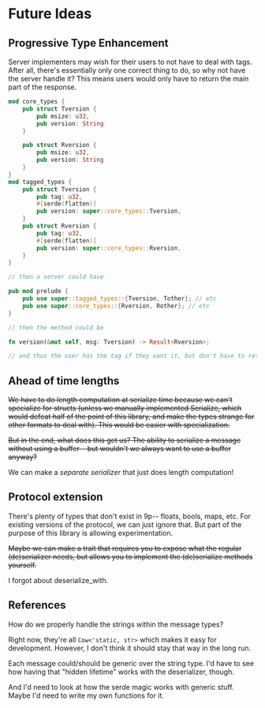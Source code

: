 # Future Ideas

## Progressive Type Enhancement

Server implementers may wish for their users to not have to deal with tags. After all, there's essentially only one correct thing to do, so why not have
the server handle it? This means users would only have to return the main part
of the response.

```rust 
mod core_types {
    pub struct Tversion {
        pub msize: u32,
        pub version: String
    }

    pub struct Rversion {
        pub msize: u32,
        pub version: String
    }
}
mod tagged_types {
    pub struct Tversion {
        pub tag: u32,
        #[serde(flatten)]
        pub version: super::core_types::Tversion,
    }
    pub struct Rversion {
        pub tag: u32,
        #[serde(flatten)]
        pub version: super::core_types::Rversion,
    }
}

// then a server could have

pub mod prelude {
    pub use super::tagged_types::{Tversion, Tother}; // etc
    pub use super::core_types::{Rversion, Rother}; // etc
}

// then the method could be

fn version(&mut self, msg: Tversion) -> Result<Rversion>;

// and thus the user has the tag if they want it, but don't have to return it.
```

## Ahead of time lengths

~~We have to do length computation at serialize time because we can't specialize for structs (unless we manually implemented Serialize, which would defeat half of the point of this library, and make the types strange for other formats to deal with). This would be easier with specialization.~~

~~But in the end, what does this get us? The ability to serialize a message without using a buffer-- but wouldn't we always want to use a buffer anyway?~~

We can make a _separate serializer_ that just does length computation!

## Protocol extension

There's plenty of types that don't exist in 9p-- floats, bools, maps, etc. For existing versions of the protocol, we can just ignore that. But part of the purpose of this library is allowing experimentation.

~~Maybe we can make a trait that requires you to expose what the regular (de)serializer needs, but allows you to implement the (de)serialize methods yourself.~~

I forgot about deserialize_with.

## References

How do we properly handle the strings within the message types?

Right now, they're all `Cow<'static, str>` which makes it easy for development.
However, I don't think it should stay that way in the long run.

Each message could/should be generic over the string type.
I'd have to see how having that "hidden lifetime" works with the deserializer, though.

And I'd need to look at how the serde magic works with generic stuff. Maybe I'd need to write my own functions for it.
